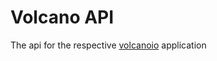 # Volcano API
The api for the respective [volcanoio](https://github.com/Marcus441/volcanoio.git) application
